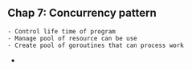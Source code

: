 ## Chap 7: Concurrency pattern
```
- Control life time of program
- Manage pool of resource can be use
- Create pool of goroutines that can process work
```
- 